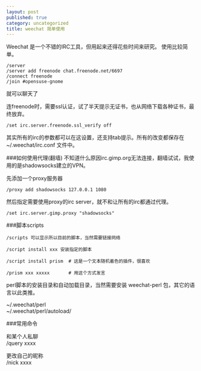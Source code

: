 ```yaml
---
layout: post
published: true
category: uncategorized
title: weechat 简单使用
---
```

Weechat 是一个不错的IRC工具，但用起来还得花些时间来研究。 使用比较简单。

	/server
	/server add freenode chat.freenode.net/6697
	/connect freenode
	/join #opensuse-gnome

就可以聊天了

连freenode时，需要ssl认证，试了半天提示无证书，也从网络下载各种证书，最终放弃。

	/set irc.server.freenode.ssl_verify off

其实所有的irc的参数都可以在这设置，还支持tab提示。所有的改变都保存在 ~/.weechat/irc.conf 文件中。

###如何使用代理(翻墙)
不知道什么原因irc.gimp.org无法连接，翻墙试试，我使用的是shadowsocks建立的VPN。

先添加一个proxy服务器

    /proxy add shadowsocks 127.0.0.1 1080

然后指定需要使用proxy的irc server，就不和让所有的irc都通过代理。

    /set irc.server.gimp.proxy "shadowsocks"

###脚本scripts

    /scripts 可以显示所以目前的脚本，当然需要链接网络    

    /script install xxx 安装指定的脚本    

    /script install prism  # 这是一个文本随机着色的插件，很喜欢

    /prism xxx xxxxx       # 用这个方式发言

perl脚本的安装目录和自动加载目录，当然需要安装 weechat-perl 包，其它的语言以此类推。

~/.weechat/perl    
~/.weechat/perl/autoload/    

###常用命令

和某个人私聊    
/query xxxx

更改自己的昵称    
/nick xxxx
